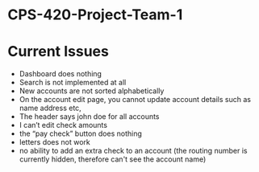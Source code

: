 # CPS-420-Project-Team-1

# Current Issues
* Dashboard does nothing 
* Search is not implemented at all
* New accounts are not sorted alphabetically 
* On the account edit page, you cannot update account details such as name address etc, 
* The header says john doe for all accounts 
* I can’t edit check amounts 
* the “pay check” button does nothing
* letters does not work
* no ability to add an extra check to an account (the routing number is currently hidden, therefore can't see the account name)
